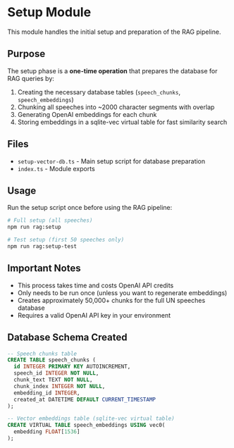 # Setup Module

This module handles the initial setup and preparation of the RAG pipeline.

## Purpose

The setup phase is a **one-time operation** that prepares the database for RAG queries by:

1. Creating the necessary database tables (`speech_chunks`, `speech_embeddings`)
2. Chunking all speeches into ~2000 character segments with overlap
3. Generating OpenAI embeddings for each chunk
4. Storing embeddings in a sqlite-vec virtual table for fast similarity search

## Files

- `setup-vector-db.ts` - Main setup script for database preparation
- `index.ts` - Module exports

## Usage

Run the setup script once before using the RAG pipeline:

```bash
# Full setup (all speeches)
npm run rag:setup

# Test setup (first 50 speeches only)
npm run rag:setup-test
```

## Important Notes

- This process takes time and costs OpenAI API credits
- Only needs to be run once (unless you want to regenerate embeddings)
- Creates approximately 50,000+ chunks for the full UN speeches database
- Requires a valid OpenAI API key in your environment

## Database Schema Created

```sql
-- Speech chunks table
CREATE TABLE speech_chunks (
  id INTEGER PRIMARY KEY AUTOINCREMENT,
  speech_id INTEGER NOT NULL,
  chunk_text TEXT NOT NULL,
  chunk_index INTEGER NOT NULL,
  embedding_id INTEGER,
  created_at DATETIME DEFAULT CURRENT_TIMESTAMP
);

-- Vector embeddings table (sqlite-vec virtual table)
CREATE VIRTUAL TABLE speech_embeddings USING vec0(
  embedding FLOAT[1536]
);
```
